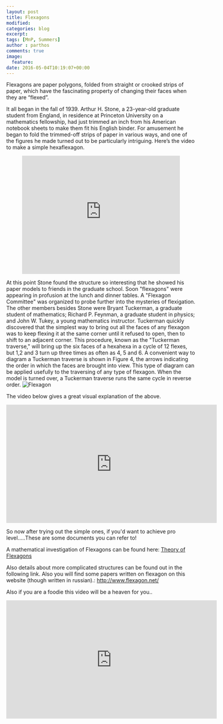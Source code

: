 ```yaml
---
layout: post
title: Flexagons
modified:
categories: blog
excerpt:
tags: [MnP, Summers]
author : parthos
comments: true
image:
  feature:
date: 2016-05-04T10:19:07+00:00
---
```


Flexagons are paper polygons, folded from straight or crooked strips of paper, which have the fascinating property of changing their faces when they are “flexed”.


It all began in the fall of 1939. Arthur H. Stone, a 23-year-old graduate student from England, in residence at Princeton University on a mathematics fellowship, had just trimmed an inch from his American notebook sheets to make them fit his English binder. For amusement he began to fold the trimmed-off strips of paper in various ways, and one of the figures he made turned out to be particularly intriguing.
Here’s the video to make a simple hexaflexagon.
<center> <iframe width="420" height="315" src="https://www.youtube.com/embed/VIVIegSt81k" frameborder="0" allowfullscreen></iframe>
</center>

At this point Stone found the structure so interesting that he showed his paper models to friends in the graduate school. Soon "flexagons" were appearing in profusion at the lunch and dinner tables. A "Flexagon Committee" was organized to probe further into the mysteries of flexigation. The other members besides Stone were Bryant Tuckerman, a graduate student of mathematics; Richard P. Feynman, a graduate student in physics; and John W. Tukey, a young mathematics instructor.
Tuckerman quickly discovered that the simplest way to bring out all the faces of any flexagon was to keep flexing it at the same corner until it refused to open, then to shift to an adjacent corner. This procedure, known as the "Tuckerman traverse," will bring up the six faces of a hexahexa in a cycle of 12 flexes, but 1,2 and 3 turn up three times as often as 4, 5 and 6. A convenient way to diagram a Tuckerman traverse is shown in Figure 4, the arrows indicating the order in which the faces are brought into view. This type of diagram can be applied usefully to the traversing of any type of flexagon. When the model is turned over, a Tuckerman traverse runs the same cycle in reverse order.
![Flexagon](https://lh3.googleusercontent.com/-duGlEV1ddCw/VymMKE9pabI/AAAAAAAAC3c/XlD-a4OvfcE26j6P_9Ya0Ia2gcMR_1AEQCLcB/s1600/flexagon.png)

The video below gives a great visual explanation of the above.
<center> <iframe width="560" height="315" src="https://www.youtube.com/embed/paQ10POrZh8" frameborder="0" allowfullscreen></iframe>
</center>

So now after trying out the simple ones, if you'd want to achieve pro level…..These are some documents you can refer to!

A mathematical investigation of Flexagons can be found here: [Theory of Flexagons](http://delta.cs.cinvestav.mx/~mcintosh/comun/tflexagon/tflexagon.pdf)

Also details about more complicated structures can be found out in the following link. Also you will find some papers written on flexagon on this website (though written in russian).: http://www.flexagon.net/



Also if you are a foodie this video will be a heaven for you..
<center>
<iframe width="560" height="315" src="https://www.youtube.com/embed/GTwrVAbV56o" frameborder="0" allowfullscreen></iframe>
</center>
